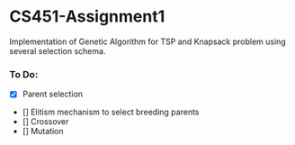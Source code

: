 # CS451-Assignment1
Implementation of Genetic Algorithm for TSP and Knapsack problem using several selection schema. 

### To Do:
- [x] Parent selection 
- [] Elitism mechanism to select breeding parents
- [] Crossover 
- [] Mutation 
 
